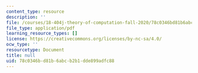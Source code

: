 ```yaml
---
content_type: resource
description: ''
file: /courses/18-404j-theory-of-computation-fall-2020/78c0346bd81b6abcb2b1dde899adfc88_MIT18_404f20_lec7.pdf
file_type: application/pdf
learning_resource_types: []
license: https://creativecommons.org/licenses/by-nc-sa/4.0/
ocw_type: ''
resourcetype: Document
title: null
uid: 78c0346b-d81b-6abc-b2b1-dde899adfc88
---
```

